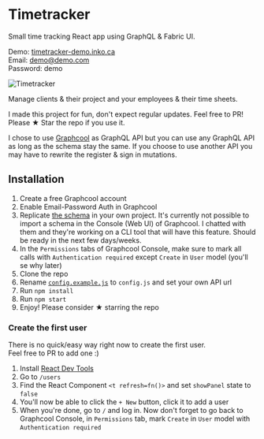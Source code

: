 # Timetracker

Small time tracking React app using GraphQL & Fabric UI.

Demo: [timetracker-demo.inko.ca](https://timetracker-demo.inko.ca/)  
Email: demo@demo.com  
Password: demo

![Timetracker](http://i.imgur.com/W2qnSb6.gif)

Manage clients & their project and your employees & their time sheets.

I made this project for fun, don't expect regular updates. 
Feel free to PR! Please ★ Star the repo if you use it.

I chose to use [Graphcool](https://graph.cool) as GraphQL API but 
you can use any GraphQL API as long as the schema stay the same. If
you choose to use another API you may have to rewrite the register &
sign in mutations.

## Installation

1. Create a free Graphcool account
2. Enable Email-Password Auth in Graphcool
3. Replicate [the schema](https://github.com/orditeck/react-timetracker-graphql/blob/master/timetracker.schema) in your own project. It's currently not possible to import a schema in the Console (Web UI) of Graphcool. I chatted with them and they're working on a CLI tool that will have this feature. Should be ready in the next few days/weeks.
4. In the `Permissions` tabs of Graphcool Console, make sure to mark all calls with `Authentication required` except `Create` in `User` model (you'll se why later)
5. Clone the repo
6. Rename [`config.example.js`](https://github.com/orditeck/react-timetracker-graphql/blob/master/src/config.example.js) to `config.js` and set your own API url
7. Run `npm install`
8. Run `npm start`
9. Enjoy! Please consider ★ starring the repo

### Create the first user

There is no quick/easy way right now to create the first user.  
Feel free to PR to add one :)

1. Install [React Dev Tools](https://github.com/facebook/react-devtools)
2. Go to `/users` 
3. Find the React Component `<t refresh=fn()>` and set `showPanel` state to `false`
4. You'll now be able to click the `+ New` button, click it to add a user
5. When you're done, go to `/` and log in. Now don't forget to go back to 
Graphcool Console, in `Permissions` tab, mark `Create` in `User` model with `Authentication required`